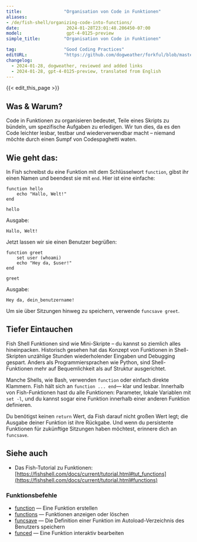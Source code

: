 ```yaml
---
title:                "Organisation von Code in Funktionen"
aliases:
- /de/fish-shell/organizing-code-into-functions/
date:                  2024-01-28T23:01:48.206450-07:00
model:                 gpt-4-0125-preview
simple_title:         "Organisation von Code in Funktionen"

tag:                  "Good Coding Practices"
editURL:              "https://github.com/dogweather/forkful/blob/master/content/de/fish-shell/organizing-code-into-functions.md"
changelog:
  - 2024-01-28, dogweather, reviewed and added links
  - 2024-01-28, gpt-4-0125-preview, translated from English
---
```


{{< edit_this_page >}}

## Was & Warum?
Code in Funktionen zu organisieren bedeutet, Teile eines Skripts zu bündeln, um spezifische Aufgaben zu erledigen. Wir tun dies, da es den Code leichter lesbar, testbar und wiederverwendbar macht – niemand möchte durch einen Sumpf von Codespaghetti waten.

## Wie geht das:
In Fish schreibst du eine Funktion mit dem Schlüsselwort `function`, gibst ihr einen Namen und beendest sie mit `end`. Hier ist eine einfache:

```fish
function hello
    echo "Hallo, Welt!"
end

hello
```

Ausgabe:
```
Hallo, Welt!
```

Jetzt lassen wir sie einen Benutzer begrüßen:

```fish
function greet
    set user (whoami)
    echo "Hey da, $user!"
end

greet
```

Ausgabe:
```
Hey da, dein_benutzername!
```

Um sie über Sitzungen hinweg zu speichern, verwende `funcsave greet`.

## Tiefer Eintauchen
Fish Shell Funktionen sind wie Mini-Skripte – du kannst so ziemlich alles hineinpacken. Historisch gesehen hat das Konzept von Funktionen in Shell-Skripten unzählige Stunden wiederholender Eingaben und Debugging gespart. Anders als Programmiersprachen wie Python, sind Shell-Funktionen mehr auf Bequemlichkeit als auf Struktur ausgerichtet.

Manche Shells, wie Bash, verwenden `function` oder einfach direkte Klammern. Fish hält sich an `function ... end`— klar und lesbar. Innerhalb von Fish-Funktionen hast du alle Funktionen: Parameter, lokale Variablen mit `set -l`, und du kannst sogar eine Funktion innerhalb einer anderen Funktion definieren.

Du benötigst keinen `return` Wert, da Fish darauf nicht großen Wert legt; die Ausgabe deiner Funktion ist ihre Rückgabe. Und wenn du persistente Funktionen für zukünftige Sitzungen haben möchtest, erinnere dich an `funcsave`.

## Siehe auch

- Das Fish-Tutorial zu Funktionen: [https://fishshell.com/docs/current/tutorial.html#tut_functions](https://fishshell.com/docs/current/tutorial.html#functions)

### Funktionsbefehle

- [function](https://fishshell.com/docs/current/cmds/function.html) — Eine Funktion erstellen
- [functions](https://fishshell.com/docs/current/cmds/functions.html) — Funktionen anzeigen oder löschen
- [funcsave](https://fishshell.com/docs/current/cmds/funcsave.html) — Die Definition einer Funktion im Autoload-Verzeichnis des Benutzers speichern
- [funced](https://fishshell.com/docs/current/cmds/funced.html) — Eine Funktion interaktiv bearbeiten
